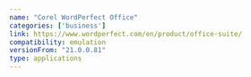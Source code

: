 ```yaml
---
name: "Corel WordPerfect Office"
categories: ['business']
link: https://www.wordperfect.com/en/product/office-suite/
compatibility: emulation
versionFrom: "21.0.0.81"
type: applications
---
```


